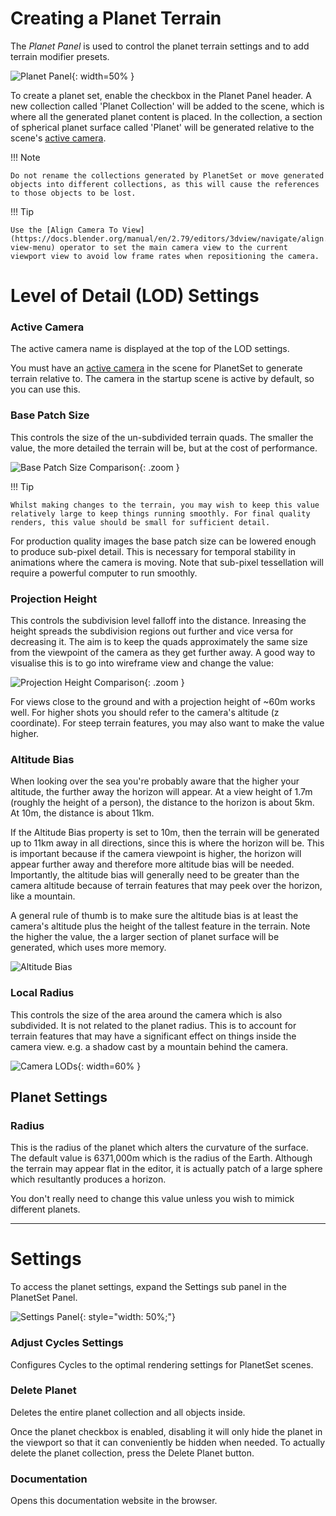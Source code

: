 # Creating a Planet Terrain

The *Planet Panel* is used to control the planet terrain settings and to add terrain modifier presets.

![Planet Panel](media/planet_panel.jpg){: width=50% }

To create a planet set, enable the checkbox in the Planet Panel header. A new collection called 'Planet Collection' will be added to the scene, which is where all the generated planet content is placed. In the collection, a section of spherical planet surface called 'Planet' will be generated relative to the scene's [active camera](https://docs.blender.org/manual/en/latest/editors/3dview/navigate/camera_view.html#setting-the-active-camera).

!!! Note

    Do not rename the collections generated by PlanetSet or move generated objects into different collections, as this will cause the references to those objects to be lost.

!!! Tip

    Use the [Align Camera To View](https://docs.blender.org/manual/en/2.79/editors/3dview/navigate/align.html#align-view-menu) operator to set the main camera view to the current viewport view to avoid low frame rates when repositioning the camera.


# Level of Detail (LOD) Settings

### Active Camera

The active camera name is displayed at the top of the LOD settings.

You must have an [active camera](https://docs.blender.org/manual/en/latest/editors/3dview/navigate/camera_view.html#setting-the-active-camera) in the scene for PlanetSet to generate terrain relative to. The camera in the startup scene is active by default, so you can use this.

### Base Patch Size
This controls the size of the un-subdivided terrain quads. The smaller the value, the more detailed the terrain will be, but at the cost of performance. 

![Base Patch Size Comparison](media/batch_patch_size_comparison.jpg){: .zoom }

!!! Tip

    Whilst making changes to the terrain, you may wish to keep this value relatively large to keep things running smoothly. For final quality renders, this value should be small for sufficient detail.

For production quality images the base patch size can be lowered enough to produce sub-pixel detail. This is necessary for temporal stability in animations where the camera is moving. Note that sub-pixel tessellation will require a powerful computer to run smoothly.

### Projection Height
This controls the subdivision level falloff into the distance. Inreasing the height spreads the subdivision regions out further and vice versa for decreasing it. The aim is to keep the quads approximately the same size from the viewpoint of the camera as they get further away.  A good way to visualise this is to go into wireframe view and change the value:

![Projection Height Comparison](media/projection_height_comparison.jpg){: .zoom }

For views close to the ground and with a projection height of ~60m works well. For higher shots you should refer to the camera's altitude (z coordinate). For steep terrain features, you may also want to make the value higher.

### Altitude Bias
When looking over the sea you're probably aware that the higher your altitude, the further away the horizon will appear. At a view height of 1.7m (roughly the height of a person), the distance to the horizon is about 5km. At 10m, the distance is about 11km.

If the Altitude Bias property is set to 10m, then the terrain will be generated up to 11km away in all directions, since this is where the horizon will be. This is important because if the camera viewpoint is higher, the horizon will appear further away and therefore more altitude bias will be needed. Importantly, the altitude bias will generally need to be greater than the camera altitude because of terrain features that may peek over the horizon, like a mountain.

A general rule of thumb is to make sure the altitude bias is at least the camera's altitude plus the height of the tallest feature in the terrain. Note the higher the value, the a larger section of planet surface will be generated, which uses more memory.

![Altitude Bias](media/altitude_bias_diagram.jpg)

### Local Radius
This controls the size of the area around the camera which is also subdivided. It is not related to the planet radius. This is to account for terrain features that may have a significant effect on things inside the camera view. e.g. a shadow cast by a mountain behind the camera.

![Camera LODs](media/camera_lod_diagram.jpg){: width=60% }

## Planet Settings

### Radius
This is the radius of the planet which alters the curvature of the surface. The default value is 6371,000m which is the radius of the Earth. Although the terrain may appear flat in the editor, it is actually patch of a large sphere which resultantly produces a horizon.

You don't really need to change this value unless you wish to mimick different planets.

---

# Settings

To access the planet settings, expand the Settings sub panel in the PlanetSet Panel.

![Settings Panel](media/settings_panel.jpg){: style="width: 50%;"}

### Adjust Cycles Settings

Configures Cycles to the optimal rendering settings for PlanetSet scenes.

### Delete Planet

Deletes the entire planet collection and all objects inside.

Once the planet checkbox is enabled, disabling it will only hide the planet in the viewport so that it can conveniently be hidden when needed. To actually delete the planet collection, press the Delete Planet button.

### Documentation

Opens this documentation website in the browser.